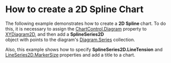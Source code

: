 # How to create a 2D Spline Chart


The following example demonstrates how to create a <strong>2D Spline </strong>chart. To do this, it is necessary to assign the <a href="http://larix/ReferenceBrowserMain_14_2/LoadItem.aspx?Member=P%3aDevExpress.Xpf.Charts.ChartControl.Diagram&Template=MemberPropertyTopic">ChartControl.Diagram</a> property to <a href="http://larix/ReferenceBrowserMain_14_2/LoadItem.aspx?Member=T%3aDevExpress.Xpf.Charts.XYDiagram2D&Template=ClassTopic">XYDiagram2D</a>, and then add a <strong>SplineSeries2D</strong><br />object with points to the diagram's <a href="http://larix/ReferenceBrowserMain_14_2/LoadItem.aspx?Member=P%3aDevExpress.Xpf.Charts.Diagram.Series&Template=MemberPropertyTopic">Diagram.Series</a> collection. <br />
<p>Also, this example shows how to specify <strong>SplineSeries2D.LineTension</strong> and <a href="https://documentation.devexpress.com/#WPF/DevExpressXpfChartsLineSeries2D_MarkerSizetopic">LineSeries2D.MarkerSize</a><strong> </strong>properties and add a title to a chart.</p>

<br/>


